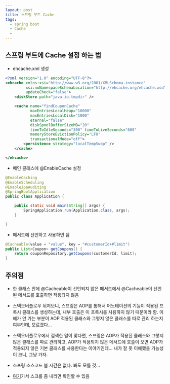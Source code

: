 ```yaml
---
layout: post
title: 스프링 부트 Cache
tags:
  - spring boot
  - Cache
  - 
---
```


## 스프링 부트에 Cache 설정 하는 법

* ehcache.xml 생성

```xml
<?xml version="1.0" encoding="UTF-8"?>
<ehcache xmlns:xsi="http://www.w3.org/2001/XMLSchema-instance"
         xsi:noNamespaceSchemaLocation="http://ehcache.org/ehcache.xsd"
         updateCheck="false">
    <diskStore path="java.io.tmpdir" />

    <cache name="findCouponCache"
           maxEntriesLocalHeap="10000"
           maxEntriesLocalDisk="1000"
           eternal="false"
           diskSpoolBufferSizeMB="20"
           timeToIdleSeconds="300" timeToLiveSeconds="600"
           memoryStoreEvictionPolicy="LFU"
           transactionalMode="off">
        <persistence strategy="localTempSwap" />
    </cache>

</ehcache>
```

* 메인 클래스에 @EnableCache 설정

```java
@EnableCaching
@EnableScheduling
@EnableJpaAuditing
@SpringBootApplication
public class Application {

    public static void main(String[] args) {
        SpringApplication.run(Application.class, args);
    }

}
```

* 메서드에 선언하고 사용하면 됨

```java
@Cacheable(value = "value", key = "#customerId+#limit")
public List<Coupon> getCoupons() {
    return couponRepository.getCoupons(customerId, limit);
}
```

## 주의점

* 한 클래스 안에 @Cacheable이 선언되지 않은 메서드에서 @Cacheable이 선언된 메서드를 호출하면 적용되지 않음

* 스택오버플로우 뒤져보니, 스프링은 AOP를 통해서 어노테이션의 기능이 적용된 프록시 클래스를 생성하는데, 내부 호출은 이 프록시를 사용하지 않기 때문이라 함. 이해가 안 가는 부분이 AOP 적용된 클래스와 그렇지 않은 클래스를 따로 관리 하는지 여부인데, 모르겠다... 

* 스택오버플로우에서 검색한 말이 맞다면, 스프링은 AOP가 적용된 클래스와 그렇지 않은 클래스를 따로 관리하고, AOP가 적용되지 않은 메서드에 호출이 오면 AOP가 적용되지 않은 기본 클래스를 사용한다는 이야기인데... 내가 잘 못 이해했을 가능성이 크니, 그냥 가자.

* 스프링 소스코드 볼 시간은 없다. 봐도 모를 것...

* [여기](https://stackoverflow.com/questions/39072235/spring-boot-caching-in-service-class-does-not-work/39072457)가서 스크롤 좀 내리면 확인할 수 있음
